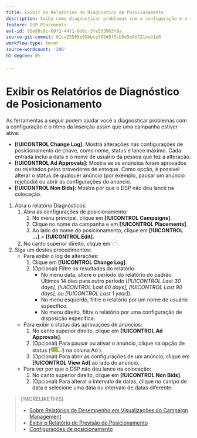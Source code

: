 ```yaml
---
title: Exibir os Relatórios de Diagnóstico de Posicionamento
description: Saiba como diagnosticar problemas com a configuração e o ritmo da inserção.
feature: DSP Placements
exl-id: 95e88c9c-09f2-44f1-9d6c-3fe533963f9a
source-git-commit: 61ca25565e09bbce505d6f5cb0e5e8b7214eb1e0
workflow-type: tm+mt
source-wordcount: '286'
ht-degree: 0%

---
```


# Exibir os Relatórios de Diagnóstico de Posicionamento

<!-- Does this really belong in the Campaign Management > Reports section or in the Placements section? -->

As ferramentas a seguir podem ajudar você a diagnosticar problemas com a configuração e o ritmo da inserção assim que uma campanha estiver ativa:

* **[!UICONTROL Change Log]:** Mostra alterações nas configurações de posicionamento de chave, como nome, status e lance máximo. Cada entrada inclui a data e o nome de usuário da pessoa que fez a alteração.
* **[!UICONTROL Ad Approvals]:** Mostra se os anúncios foram aprovados ou rejeitados pelos provedores de estoque. Como opção, é possível alterar o status de qualquer anúncio (por exemplo, pausar um anúncio rejeitado) ou abrir as configurações do anúncio.
* **[!UICONTROL Non Bids]:** Mostra por que o DSP não deu lance na colocação.

1. Abra o relatório Diagnósticos:
   1. Abra as configurações de posicionamento:
      1. No menu principal, clique em **[!UICONTROL Campaigns]**.
      1. Clique no nome da campanha e em **[!UICONTROL Placements]**.
      1. Ao lado do nome do posicionamento, clique em  **[!UICONTROL ...]** > **[!UICONTROL Edit]**.
   1. No canto superior direito, clique em ![Diagnóstico de posicionamento](/help/dsp/assets/placement-diagnostics.png).
1. Siga um destes procedimentos:
   * Para exibir o log de alterações:
      1. Clique em **[!UICONTROL Change Log]**.
      1. (Opcional) Filtre os resultados do relatório:
         * No menu data, altere o período do relatório do padrão Últimos 14 dias para outro período (*[!UICONTROL Last 30 days],* *[!UICONTROL Last 60 days],* *[!UICONTROL Last 90 days],* ou *[!UICONTROL Last 1 year]*).
         * No menu esquerdo, filtre o relatório por um nome de usuário específico.
         * No menu direito, filtre o relatório por uma configuração de disposição específica.
   * Para exibir o status das aprovações de anúncios:
      1. No canto superior direito, clique em **[!UICONTROL Ad Approvals]**.
      1. (Opcional) Para pausar ou ativar o anúncio, clique na opção de status (![Alternância de status](/help/dsp/assets/status-switch.png)) na coluna Ad ).
      1. (Opcional) Para abrir as configurações de um anúncio, clique em **[!UICONTROL View Ad]** ao lado do anúncio.
   * Para ver por que o DSP não deu lance na colocação:
      1. No canto superior direito, clique em **[!UICONTROL Non Bids]**.
      1. (Opcional) Para alterar o intervalo de datas, clique no campo de data e selecione uma data ou intervalo de datas diferente.

<!-- Later, add link to >* Definitions for NBRs (Reading No Bid Reports (NBRs)) -->

>[!MORELIKETHIS]
>
>* [Sobre Relatórios de Desempenho em Visualizações do Campaign Management](campaign-reports-about.md)
>* [Exibir o Relatório de Previsão de Posicionamento](/help/dsp/campaign-management/reports/placement-forecast.md)
>* [Configurações de posicionamento](/help/dsp/campaign-management/placements/placement-settings.md)
